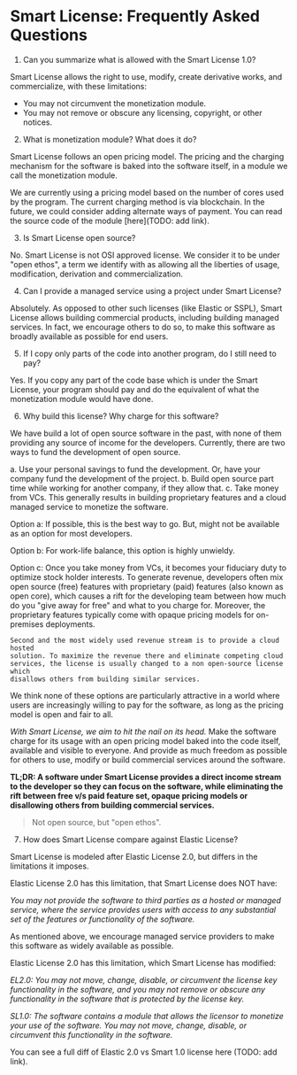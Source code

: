 # Smart License: Frequently Asked Questions

1. Can you summarize what is allowed with the Smart License 1.0?

Smart License allows the right to use, modify, create derivative works, and
commercialize, with these limitations:

- You may not circumvent the monetization module.
- You may not remove or obscure any licensing, copyright, or other notices.

2. What is monetization module? What does it do?

Smart License follows an open pricing model. The pricing and the charging
mechanism for the software is baked into the software itself, in a module we
call the monetization module.

We are currently using a pricing model based on the number of cores used by the
program. The current charging method is via blockchain. In the future, we could
consider adding alternate ways of payment. You can read the source code of the
module [here](TODO: add link).

3. Is Smart License open source?

No. Smart License is not OSI approved license. We consider it to be under "open
ethos", a term we identify with as allowing all the liberties of usage,
modification, derivation and commercialization.

4. Can I provide a managed service using a project under Smart License?

Absolutely. As opposed to other such licenses (like Elastic or
SSPL), Smart License allows building commercial products, including building
managed services. In fact, we encourage others to do so, to make
this software as broadly available as possible for end users.

5. If I copy only parts of the code into another program, do I still need to pay?

Yes. If you copy any part of the code base which is under the Smart License,
your program should pay and do the equivalent of what the monetization module
would have done.

6. Why build this license? Why charge for this software?

We have build a lot of open source software in the past, with none of them
providing any source of income for the developers. Currently, there are two ways
to fund the development of open source.

a. Use your personal savings to fund the development. Or, have your company fund
    the development of the project.
b. Build open source part time while working for another company, if they allow that.
c. Take money from VCs. This generally results in building proprietary features and a cloud managed service to monetize the software.

Option a: If possible, this is the best way to go. But, might not be available as an
option for most developers.

Option b: For work-life balance, this option is highly unwieldy.

Option c: Once you take money from VCs, it becomes your fiduciary duty to
    optimize stock holder interests. To generate revenue, developers often mix
    open source (free) features with proprietary (paid) features (also known as
    open core), which causes a rift for the developing team between how much do
    you "give away for free" and what to you charge for. Moreover, the
    proprietary features typically come with opaque pricing models for
    on-premises deployments.

    Second and the most widely used revenue stream is to provide a cloud hosted
    solution. To maximize the revenue there and eliminate competing cloud
    services, the license is usually changed to a non open-source license which
    disallows others from building similar services.

We think none of these options are particularly attractive in a world where
users are increasingly willing to pay for the software, as long as the pricing
model is open and fair to all.

*With Smart License, we aim to hit the nail on its head.* Make the software charge
for its usage with an open pricing model baked into the code itself, available
and visible to everyone. And provide as much freedom as possible for others to
use, modify or build commercial services around the software.

**TL;DR: A software under Smart License provides a direct income stream to the
developer so they can focus on the software, while eliminating the rift between
free v/s paid feature set, opaque pricing models or disallowing others from
building commercial services.**

> Not open source, but "open ethos".

7. How does Smart License compare against Elastic License?

Smart License is modeled after Elastic License 2.0, but differs in the limitations
it imposes.

Elastic License 2.0 has this limitation, that Smart License does NOT have:

*You may not provide the software to third parties as a hosted or managed service, where the service provides users with access to any substantial set of the features or functionality of the software.*

As mentioned above, we encourage managed service
providers to make this software as widely available as possible.

Elastic License 2.0 has this limitation, which Smart License has modified:

*EL2.0: You may not move, change, disable, or circumvent the license key
functionality in the software, and you may not remove or obscure any
functionality in the software that is protected by the license key.*

*SL1.0: The software contains a module that allows the licensor to monetize your use of
the software. You may not move, change, disable, or circumvent this functionality
in the software.*

You can see a full diff of Elastic 2.0 vs Smart 1.0 license here (TODO: add link).
